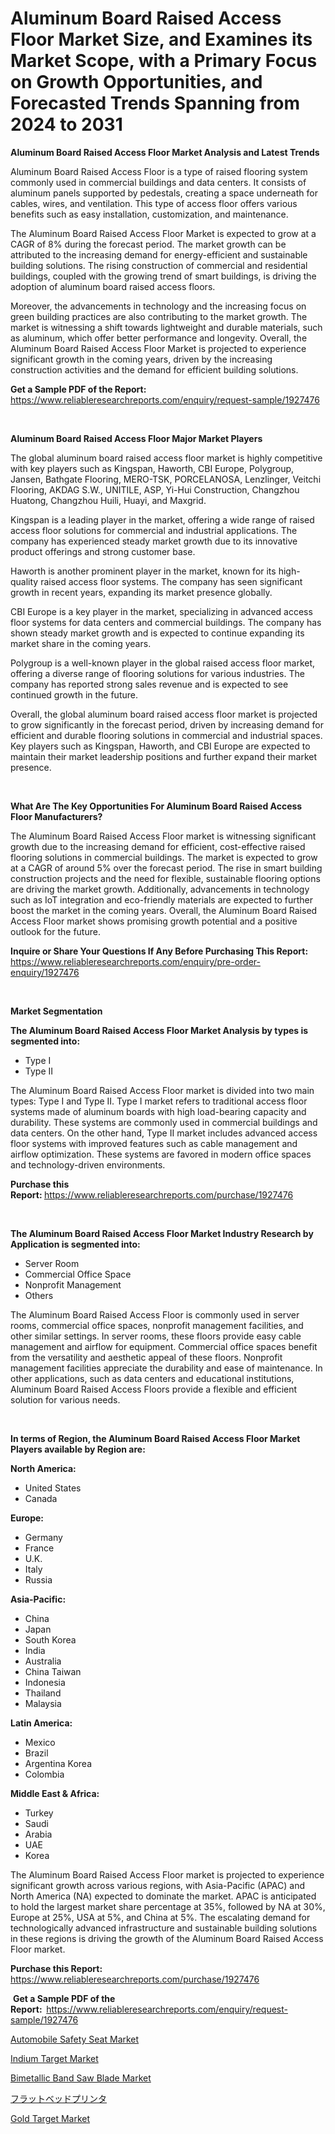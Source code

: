 <p><h1>Aluminum Board Raised Access Floor Market Size, and Examines its Market Scope, with a Primary Focus on Growth Opportunities, and Forecasted Trends Spanning from 2024 to 2031</h1></p><p><strong>Aluminum Board Raised Access Floor Market Analysis and Latest Trends</strong></p>
<p><p>Aluminum Board Raised Access Floor is a type of raised flooring system commonly used in commercial buildings and data centers. It consists of aluminum panels supported by pedestals, creating a space underneath for cables, wires, and ventilation. This type of access floor offers various benefits such as easy installation, customization, and maintenance.</p><p>The Aluminum Board Raised Access Floor Market is expected to grow at a CAGR of 8% during the forecast period. The market growth can be attributed to the increasing demand for energy-efficient and sustainable building solutions. The rising construction of commercial and residential buildings, coupled with the growing trend of smart buildings, is driving the adoption of aluminum board raised access floors.</p><p>Moreover, the advancements in technology and the increasing focus on green building practices are also contributing to the market growth. The market is witnessing a shift towards lightweight and durable materials, such as aluminum, which offer better performance and longevity. Overall, the Aluminum Board Raised Access Floor Market is projected to experience significant growth in the coming years, driven by the increasing construction activities and the demand for efficient building solutions.</p></p>
<p><strong>Get a Sample PDF of the Report:&nbsp;</strong> <a href="https://www.reliableresearchreports.com/enquiry/request-sample/1927476">https://www.reliableresearchreports.com/enquiry/request-sample/1927476</a></p>
<p>&nbsp;</p>
<p><strong>Aluminum Board Raised Access Floor Major Market Players</strong></p>
<p><p>The global aluminum board raised access floor market is highly competitive with key players such as Kingspan, Haworth, CBI Europe, Polygroup, Jansen, Bathgate Flooring, MERO-TSK, PORCELANOSA, Lenzlinger, Veitchi Flooring, AKDAG S.W., UNITILE, ASP, Yi-Hui Construction, Changzhou Huatong, Changzhou Huili, Huayi, and Maxgrid.</p><p>Kingspan is a leading player in the market, offering a wide range of raised access floor solutions for commercial and industrial applications. The company has experienced steady market growth due to its innovative product offerings and strong customer base.</p><p>Haworth is another prominent player in the market, known for its high-quality raised access floor systems. The company has seen significant growth in recent years, expanding its market presence globally.</p><p>CBI Europe is a key player in the market, specializing in advanced access floor systems for data centers and commercial buildings. The company has shown steady market growth and is expected to continue expanding its market share in the coming years.</p><p>Polygroup is a well-known player in the global raised access floor market, offering a diverse range of flooring solutions for various industries. The company has reported strong sales revenue and is expected to see continued growth in the future.</p><p>Overall, the global aluminum board raised access floor market is projected to grow significantly in the forecast period, driven by increasing demand for efficient and durable flooring solutions in commercial and industrial spaces. Key players such as Kingspan, Haworth, and CBI Europe are expected to maintain their market leadership positions and further expand their market presence.</p></p>
<p>&nbsp;</p>
<p><strong>What Are The Key Opportunities For Aluminum Board Raised Access Floor Manufacturers?</strong></p>
<p><p>The Aluminum Board Raised Access Floor market is witnessing significant growth due to the increasing demand for efficient, cost-effective raised flooring solutions in commercial buildings. The market is expected to grow at a CAGR of around 5% over the forecast period. The rise in smart building construction projects and the need for flexible, sustainable flooring options are driving the market growth. Additionally, advancements in technology such as IoT integration and eco-friendly materials are expected to further boost the market in the coming years. Overall, the Aluminum Board Raised Access Floor market shows promising growth potential and a positive outlook for the future.</p></p>
<p><strong>Inquire or Share Your Questions If Any Before Purchasing This Report:</strong> <a href="https://www.reliableresearchreports.com/enquiry/pre-order-enquiry/1927476">https://www.reliableresearchreports.com/enquiry/pre-order-enquiry/1927476</a></p>
<p>&nbsp;</p>
<p><strong>Market Segmentation</strong></p>
<p><strong>The Aluminum Board Raised Access Floor Market Analysis by types is segmented into:</strong></p>
<p><ul><li>Type I</li><li>Type II</li></ul></p>
<p><p>The Aluminum Board Raised Access Floor market is divided into two main types: Type I and Type II. Type I market refers to traditional access floor systems made of aluminum boards with high load-bearing capacity and durability. These systems are commonly used in commercial buildings and data centers. On the other hand, Type II market includes advanced access floor systems with improved features such as cable management and airflow optimization. These systems are favored in modern office spaces and technology-driven environments.</p></p>
<p><strong>Purchase this Report:&nbsp;</strong><a href="https://www.reliableresearchreports.com/purchase/1927476">https://www.reliableresearchreports.com/purchase/1927476</a></p>
<p>&nbsp;</p>
<p><strong>The Aluminum Board Raised Access Floor Market Industry Research by Application is segmented into:</strong></p>
<p><ul><li>Server Room</li><li>Commercial Office Space</li><li>Nonprofit Management</li><li>Others</li></ul></p>
<p><p>The Aluminum Board Raised Access Floor is commonly used in server rooms, commercial office spaces, nonprofit management facilities, and other similar settings. In server rooms, these floors provide easy cable management and airflow for equipment. Commercial office spaces benefit from the versatility and aesthetic appeal of these floors. Nonprofit management facilities appreciate the durability and ease of maintenance. In other applications, such as data centers and educational institutions, Aluminum Board Raised Access Floors provide a flexible and efficient solution for various needs.</p></p>
<p>&nbsp;</p>
<p><strong>In terms of Region, the Aluminum Board Raised Access Floor Market Players available by Region are:</strong></p>
<p>
    <p> <strong> North America: </strong>
        <ul>
            <li>United States</li>
            <li>Canada</li>
        </ul>
        </p> 
    <p> <strong> Europe: </strong>
        <ul>
            <li>Germany</li>
            <li>France</li>
            <li>U.K.</li>
            <li>Italy</li>
            <li>Russia</li>
        </ul>
        </p> 
    <p> <strong> Asia-Pacific: </strong>
        <ul>
            <li>China</li>
            <li>Japan</li>
            <li>South Korea</li>
            <li>India</li>
            <li>Australia</li>
            <li>China Taiwan</li>
            <li>Indonesia</li>
            <li>Thailand</li>
            <li>Malaysia</li>
        </ul>
        </p> 
    <p> <strong> Latin America: </strong>
        <ul>
            <li>Mexico</li>
            <li>Brazil</li>
            <li>Argentina Korea</li>
            <li>Colombia</li>
        </ul>
        </p> 
    <p> <strong> Middle East & Africa: </strong>
        <ul>
            <li>Turkey</li>
            <li>Saudi</li>
            <li>Arabia</li>
            <li>UAE</li>
            <li>Korea</li>
        </ul>
    </p>
    </p>
<p><p>The Aluminum Board Raised Access Floor market is projected to experience significant growth across various regions, with Asia-Pacific (APAC) and North America (NA) expected to dominate the market. APAC is anticipated to hold the largest market share percentage at 35%, followed by NA at 30%, Europe at 25%, USA at 5%, and China at 5%. The escalating demand for technologically advanced infrastructure and sustainable building solutions in these regions is driving the growth of the Aluminum Board Raised Access Floor market.</p></p>
<p><strong>Purchase this Report: </strong><a href="https://www.reliableresearchreports.com/purchase/1927476">https://www.reliableresearchreports.com/purchase/1927476</a></p>
<p>&nbsp;<strong>Get a Sample PDF of the Report:&nbsp;&nbsp;</strong><a href="https://www.reliableresearchreports.com/enquiry/request-sample/1927476">https://www.reliableresearchreports.com/enquiry/request-sample/1927476</a></p>
<p><strong></strong></p>
<p><p><a href="https://ivy-potential-64b.notion.site/Automobile-Safety-Seat-Market-Research-Report-Forecasted-for-Period-from-2024-2031-by-Market-Type-f2248c83ccd84da388d22985f4cc6e76">Automobile Safety Seat Market</a></p><p><a href="https://view.publitas.com/reportprime-1/indium-target-market-provides-a-comprehensive-analysis-including-a-macro-overview-of-the-market-as-well-as-micro-details-such-as-market-size-and-competitive-landscape/">Indium Target Market</a></p><p><a href="https://nifty-kite-d51.notion.site/Bimetallic-Band-Saw-Blade-Market-Size-2024-2031-Global-Industrial-Analysis-Key-Geographical-Regio-1f16caeefd5c44b983bfc88666f4cd1d">Bimetallic Band Saw Blade Market</a></p><p><a href="https://medium.com/@cameroneffertz/%E3%83%95%E3%83%A9%E3%83%83%E3%83%88%E3%83%99%E3%83%83%E3%83%89%E3%83%97%E3%83%AA%E3%83%B3%E3%82%BF%E3%83%BC%E3%81%AE%E5%B8%82%E5%A0%B4%E5%8B%95%E5%90%91%E3%81%8A%E3%82%88%E3%81%B3%E5%B8%82%E5%A0%B4%E5%88%86%E6%9E%90%E3%81%AF-2024%E5%B9%B4%E3%81%8B%E3%82%892031%E5%B9%B4%E3%81%BE%E3%81%A7%E3%81%AE%E6%9C%9F%E9%96%93%E3%81%AB%E4%BA%88%E6%B8%AC%E3%81%95%E3%82%8C%E3%81%A6%E3%81%84%E3%81%BE%E3%81%99-ec3d244e108e">フラットベッドプリンタ</a></p><p><a href="https://view.publitas.com/reportprime-1/gold-target-market-challenges-opportunities-and-growth-drivers-and-major-market-players-forecasted-for-period-from-2024-2031/">Gold Target Market</a></p></p>